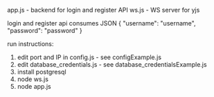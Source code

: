 app.js - backend for login and register API
ws.js - WS server for yjs


login and register api consumes JSON
{
"username": "username",
"password": "password"
}

run instructions:
1. edit port and IP in config.js - see configExample.js
2. edit database_credentials.js - see database_credentialsExample.js
3. install postgresql 
4. node ws.js
5. node app.js